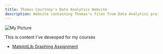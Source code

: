 ```yaml
---
title: Thomas Courtney's Data Analytics Website
description: Website containing Thomas's files from Data Analytics projects
---
```


![My Picture](pics/)

This is content I've deveoped for my courses
- [MatplotLib Graphing Assignment](/MatplotLib/index.md)
